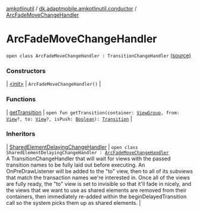 [amkotlinutil](../../index.md) / [dk.adaptmobile.amkotlinutil.conductor](../index.md) / [ArcFadeMoveChangeHandler](./index.md)

# ArcFadeMoveChangeHandler

`open class ArcFadeMoveChangeHandler : TransitionChangeHandler` [(source)](https://github.com/adaptmobile-organization/amkotlinutil/tree/master/amkotlinutil/amkotlinutil/src/main/java/dk/adaptmobile/amkotlinutil/conductor/ArcFadeMoveChangeHandler.java#L19)

### Constructors

| [&lt;init&gt;](-init-.md) | `ArcFadeMoveChangeHandler()` |

### Functions

| [getTransition](get-transition.md) | `open fun getTransition(container: `[`ViewGroup`](https://developer.android.com/reference/android/view/ViewGroup.html)`, from: `[`View`](https://developer.android.com/reference/android/view/View.html)`?, to: `[`View`](https://developer.android.com/reference/android/view/View.html)`?, isPush: `[`Boolean`](https://kotlinlang.org/api/latest/jvm/stdlib/kotlin/-boolean/index.html)`): `[`Transition`](https://developer.android.com/reference/android/transition/Transition.html) |

### Inheritors

| [SharedElementDelayingChangeHandler](../-shared-element-delaying-change-handler/index.md) | `open class SharedElementDelayingChangeHandler : `[`ArcFadeMoveChangeHandler`](./index.md)<br>A TransitionChangeHandler that will wait for views with the passed transition names to be fully laid out before executing. An OnPreDrawListener will be added to the "to" view, then to all of its subviews that match the transaction names we're interested in. Once all of the views are fully ready, the "to" view is set to invisible so that it'll fade in nicely, and the views that we want to use as shared elements are removed from their containers, then immediately re-added within the beginDelayedTransition call so the system picks them up as shared elements. |

